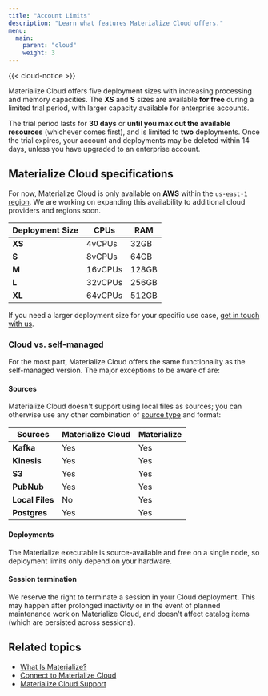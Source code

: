 ```yaml
---
title: "Account Limits"
description: "Learn what features Materialize Cloud offers."
menu:
  main:
    parent: "cloud"
    weight: 3
---
```


{{< cloud-notice >}}

Materialize Cloud offers five deployment sizes with increasing processing and memory capacities. The **XS** and **S** sizes are available **for free** during a limited trial period, with larger capacity available for enterprise accounts.

The trial period lasts for **30 days** or **until you max out the available resources** (whichever comes first), and is limited to **two** deployments. Once the trial expires, your account and deployments may be deleted within 14 days, unless you have upgraded to an enterprise account.

## Materialize Cloud specifications

For now, Materialize Cloud is only available on **AWS** within the `us-east-1` [region](https://docs.aws.amazon.com/AWSEC2/latest/UserGuide/using-regions-availability-zones.html#concepts-available-regions). We are working on expanding this availability to additional cloud providers and regions soon.

Deployment Size | CPUs | RAM
----------------|------|----
**XS** | 4vCPUs | 32GB
**S** | 8vCPUs   | 64GB
**M**  | 16vCPUs   |  128GB
**L**  | 32vCPUs   |  256GB
**XL**  | 64vCPUs   |  512GB

If you need a larger deployment size for your specific use case, [get in touch with us](../support).

### Cloud vs. self-managed

For the most part, Materialize Cloud offers the same functionality as the self-managed version. The major exceptions to be aware of are:

#### Sources

Materialize Cloud doesn't support using local files as sources; you can otherwise use any other combination of [source type](/sql/create-source/#types-of-sources) and format:

  Sources | Materialize Cloud | Materialize
  --------|-------------------|--------------------------
  **Kafka** | Yes | Yes
  **Kinesis**  | Yes | Yes
  **S3**  |  Yes | Yes
  **PubNub**  | Yes | Yes
  **Local Files**  |  No |  Yes
  **Postgres**  | Yes | Yes

#### Deployments

The Materialize executable  is source-available and free on a single node, so deployment limits only depend on your hardware.

#### Session termination

We reserve the right to terminate a session in your Cloud deployment. This may happen after prolonged inactivity or in the event of planned maintenance work on Materialize Cloud, and doesn't affect catalog items (which are persisted across sessions).

## Related topics

* [What Is Materialize?](/overview/what-is-materialize)
* [Connect to Materialize Cloud](../connect-to-cloud)
* [Materialize Cloud Support](../support)
